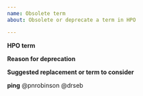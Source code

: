 ```yaml
---
name: Obsolete term
about: Obsolete or deprecate a term in HPO

---
```


**HPO term**


**Reason for deprecation**


**Suggested replacement or term to consider**


**ping**
@pnrobinson
@drseb